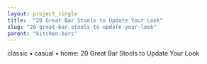 ```yaml
---
layout: project_single
title:  "20 Great Bar Stools to Update Your Look"
slug: "20-great-bar-stools-to-update-your-look"
parent: "kitchen-bars"
---
```

classic • casual • home: 20 Great Bar Stools to Update Your Look